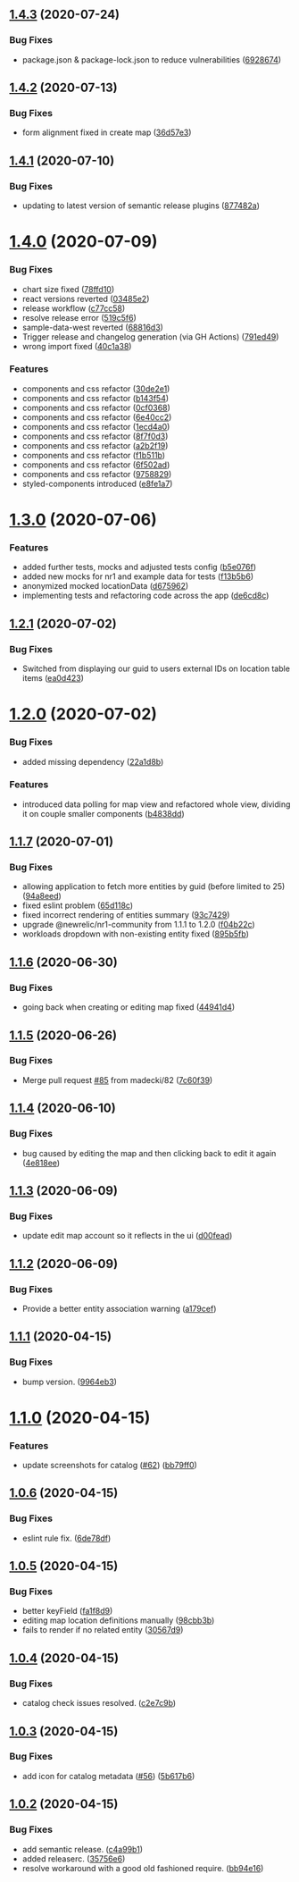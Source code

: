 ## [1.4.3](https://github.com/newrelic/nr1-workload-geoops/compare/v1.4.2...v1.4.3) (2020-07-24)


### Bug Fixes

* package.json & package-lock.json to reduce vulnerabilities ([6928674](https://github.com/newrelic/nr1-workload-geoops/commit/6928674d49a76fbdf3ff768d2e22447704c2967d))

## [1.4.2](https://github.com/newrelic/nr1-workload-geoops/compare/v1.4.1...v1.4.2) (2020-07-13)


### Bug Fixes

* form alignment fixed in create map ([36d57e3](https://github.com/newrelic/nr1-workload-geoops/commit/36d57e35a284d2bd0c51d6ad1ec90df6081fede6))

## [1.4.1](https://github.com/newrelic/nr1-workload-geoops/compare/v1.4.0...v1.4.1) (2020-07-10)


### Bug Fixes

* updating to latest version of semantic release plugins ([877482a](https://github.com/newrelic/nr1-workload-geoops/commit/877482a426bd3e6e83a4ce76c2753ca49e49c957))

# [1.4.0](https://github.com/newrelic/nr1-workload-geoops/compare/v1.3.0...v1.4.0) (2020-07-09)


### Bug Fixes

* chart size fixed ([78ffd10](https://github.com/newrelic/nr1-workload-geoops/commit/78ffd10f675fd498b8b5d4d198159fa1199d21ac))
* react versions reverted ([03485e2](https://github.com/newrelic/nr1-workload-geoops/commit/03485e2290203fb5154aef2ee1563180b74cb9e6))
* release workflow ([c77cc58](https://github.com/newrelic/nr1-workload-geoops/commit/c77cc587e9f4e6f16497526f9c635954e014c42d))
* resolve release error ([519c5f6](https://github.com/newrelic/nr1-workload-geoops/commit/519c5f680eddd617d8a477c6c935ed98aab62bbf))
* sample-data-west reverted ([68816d3](https://github.com/newrelic/nr1-workload-geoops/commit/68816d32e0937d2f1c1fa7fb45d39208393da9d4))
* Trigger release and changelog generation (via GH Actions) ([791ed49](https://github.com/newrelic/nr1-workload-geoops/commit/791ed4993b4df4215125407dadb42ecf0a1f6ee0))
* wrong import fixed ([40c1a38](https://github.com/newrelic/nr1-workload-geoops/commit/40c1a38c43310d5be2f3f50db14169bc07440fcb))


### Features

* components and css refactor ([30de2e1](https://github.com/newrelic/nr1-workload-geoops/commit/30de2e1cebc2bee034e3f56b251d5a6e57db79fc))
* components and css refactor ([b143f54](https://github.com/newrelic/nr1-workload-geoops/commit/b143f54f1afed8378bcf787376de157fb5e15e48))
* components and css refactor ([0cf0368](https://github.com/newrelic/nr1-workload-geoops/commit/0cf036848054096c3c979224fd36410528aa7043))
* components and css refactor ([6e40cc2](https://github.com/newrelic/nr1-workload-geoops/commit/6e40cc217b65bdcc62af47e737645b27933a2b34))
* components and css refactor ([1ecd4a0](https://github.com/newrelic/nr1-workload-geoops/commit/1ecd4a0cd37b5c4b7984137ddd8a842b2d6f207c))
* components and css refactor ([8f7f0d3](https://github.com/newrelic/nr1-workload-geoops/commit/8f7f0d3ab74c4639b81d3bc06b7cd257f19dee54))
* components and css refactor ([a2b2f19](https://github.com/newrelic/nr1-workload-geoops/commit/a2b2f19f7d8181a7c43431e330259fbfc949492d))
* components and css refactor ([f1b511b](https://github.com/newrelic/nr1-workload-geoops/commit/f1b511ba30ab355d49b3795a18e3b9d7447a2947))
* components and css refactor ([6f502ad](https://github.com/newrelic/nr1-workload-geoops/commit/6f502adcb8c0a857099c2421886388b7619911ab))
* components and css refactor ([9758829](https://github.com/newrelic/nr1-workload-geoops/commit/9758829356cb28a17b7d4de0c185248d325e9062))
* styled-components introduced ([e8fe1a7](https://github.com/newrelic/nr1-workload-geoops/commit/e8fe1a7a2a8246bb66c069fcab3d8861296adc82))

# [1.3.0](https://github.com/newrelic/nr1-workload-geoops/compare/v1.2.1...v1.3.0) (2020-07-06)


### Features

* added further tests, mocks and adjusted tests config ([b5e076f](https://github.com/newrelic/nr1-workload-geoops/commit/b5e076f1d84bfce6f686db9696e30351441a0317))
* added new mocks for nr1 and example data for tests ([f13b5b6](https://github.com/newrelic/nr1-workload-geoops/commit/f13b5b6fe617d6075fefa5611b3b8d58ef0f40bd))
* anonymized mocked locationData ([d675962](https://github.com/newrelic/nr1-workload-geoops/commit/d6759626613f3c66abe967a4c40cfaf1f00e4d69))
* implementing tests and refactoring code across the app ([de6cd8c](https://github.com/newrelic/nr1-workload-geoops/commit/de6cd8c721d1d8d14e13cd1d768c0a71a6a40bcb))

## [1.2.1](https://github.com/newrelic/nr1-workload-geoops/compare/v1.2.0...v1.2.1) (2020-07-02)


### Bug Fixes

* Switched from displaying our guid to users external IDs on location table items ([ea0d423](https://github.com/newrelic/nr1-workload-geoops/commit/ea0d4238930df70f55686b738b0caa2c7f568fa8))

# [1.2.0](https://github.com/newrelic/nr1-workload-geoops/compare/v1.1.7...v1.2.0) (2020-07-02)


### Bug Fixes

* added missing dependency ([22a1d8b](https://github.com/newrelic/nr1-workload-geoops/commit/22a1d8b32a4711886048c2b0182cb4cedc8143ba))


### Features

* introduced data polling for map view and refactored whole view, dividing it on couple smaller components ([b4838dd](https://github.com/newrelic/nr1-workload-geoops/commit/b4838dd0c9530c2006709fa42df25e73960334c0))

## [1.1.7](https://github.com/newrelic/nr1-workload-geoops/compare/v1.1.6...v1.1.7) (2020-07-01)


### Bug Fixes

* allowing application to fetch more entities by guid (before limited to 25) ([94a8eed](https://github.com/newrelic/nr1-workload-geoops/commit/94a8eed6090f6fb6e7dc4b95499d84143c239b24))
* fixed eslint problem ([65d118c](https://github.com/newrelic/nr1-workload-geoops/commit/65d118c947f2755928f52decf7542ad8cc110ae3))
* fixed incorrect rendering of entities summary ([93c7429](https://github.com/newrelic/nr1-workload-geoops/commit/93c74293af3e4a4339c2f233ad94fcc82a2e6efa))
* upgrade @newrelic/nr1-community from 1.1.1 to 1.2.0 ([f04b22c](https://github.com/newrelic/nr1-workload-geoops/commit/f04b22c9d0d1e4bb605b24ff606ec7e78bf66a23))
* workloads dropdown with non-existing entity fixed ([895b5fb](https://github.com/newrelic/nr1-workload-geoops/commit/895b5fbe1c689a92b8202c012c92453aaf589bad))

## [1.1.6](https://github.com/newrelic/nr1-workload-geoops/compare/v1.1.5...v1.1.6) (2020-06-30)


### Bug Fixes

* going back when creating or editing map fixed ([44941d4](https://github.com/newrelic/nr1-workload-geoops/commit/44941d4fb00695a815ea5714c8c93cb9137db671))

## [1.1.5](https://github.com/newrelic/nr1-workload-geoops/compare/v1.1.4...v1.1.5) (2020-06-26)


### Bug Fixes

* Merge pull request [#85](https://github.com/newrelic/nr1-workload-geoops/issues/85) from madecki/82 ([7c60f39](https://github.com/newrelic/nr1-workload-geoops/commit/7c60f399bbab4472172dcf2eb4029e1e13d9938a))

## [1.1.4](https://github.com/newrelic/nr1-workload-geoops/compare/v1.1.3...v1.1.4) (2020-06-10)


### Bug Fixes

* bug caused by editing the map and then clicking back to edit it again ([4e818ee](https://github.com/newrelic/nr1-workload-geoops/commit/4e818eec2c8469f78c9a7761a0a9cc2126bf5a9b))

## [1.1.3](https://github.com/newrelic/nr1-workload-geoops/compare/v1.1.2...v1.1.3) (2020-06-09)


### Bug Fixes

* update edit map account so it reflects in the ui ([d00fead](https://github.com/newrelic/nr1-workload-geoops/commit/d00fead6dea5cf123496477ce90fe335efd5ce65))

## [1.1.2](https://github.com/newrelic/nr1-workload-geoops/compare/v1.1.1...v1.1.2) (2020-06-09)


### Bug Fixes

* Provide a better entity association warning ([a179cef](https://github.com/newrelic/nr1-workload-geoops/commit/a179cef66d0a5941c635b4c12ece9bfe7ecbd642))

## [1.1.1](https://github.com/newrelic/nr1-workload-geoops/compare/v1.1.0...v1.1.1) (2020-04-15)


### Bug Fixes

* bump version. ([9964eb3](https://github.com/newrelic/nr1-workload-geoops/commit/9964eb3a0bee5640e040312c4d15957fb2e228f4))

# [1.1.0](https://github.com/newrelic/nr1-workload-geoops/compare/v1.0.6...v1.1.0) (2020-04-15)


### Features

* update screenshots for catalog ([#62](https://github.com/newrelic/nr1-workload-geoops/issues/62)) ([bb79ff0](https://github.com/newrelic/nr1-workload-geoops/commit/bb79ff09bec756db1b38dde99a68c1787ab6a70c))

## [1.0.6](https://github.com/newrelic/nr1-workload-geoops/compare/v1.0.5...v1.0.6) (2020-04-15)


### Bug Fixes

* eslint rule fix. ([6de78df](https://github.com/newrelic/nr1-workload-geoops/commit/6de78df401422107d0f0e8af0b081a3eda696068))

## [1.0.5](https://github.com/newrelic/nr1-workload-geoops/compare/v1.0.4...v1.0.5) (2020-04-15)


### Bug Fixes

* better keyField ([fa1f8d9](https://github.com/newrelic/nr1-workload-geoops/commit/fa1f8d9be06b3cdecf594a7b80424e7cef552c2d))
* editing map location definitions manually ([98cbb3b](https://github.com/newrelic/nr1-workload-geoops/commit/98cbb3bc8e50c712e57bbb5b7dffa7e37eab72f7))
* fails to render if no related entity ([30567d9](https://github.com/newrelic/nr1-workload-geoops/commit/30567d924de79ce48f9abd7e439e0c9daf1dd98f))

## [1.0.4](https://github.com/newrelic/nr1-workload-geoops/compare/v1.0.3...v1.0.4) (2020-04-15)


### Bug Fixes

* catalog check issues resolved. ([c2e7c9b](https://github.com/newrelic/nr1-workload-geoops/commit/c2e7c9b0d9b1ebbfadb5f5a8b9ff560091ad5dbc))

## [1.0.3](https://github.com/newrelic/nr1-workload-geoops/compare/v1.0.2...v1.0.3) (2020-04-15)


### Bug Fixes

* add icon for catalog metadata ([#56](https://github.com/newrelic/nr1-workload-geoops/issues/56)) ([5b617b6](https://github.com/newrelic/nr1-workload-geoops/commit/5b617b626299a66d323689a9890cc88e48a80c82))

## [1.0.2](https://github.com/newrelic/nr1-workload-geoops/compare/v1.0.1...v1.0.2) (2020-04-15)


### Bug Fixes

* add semantic release. ([c4a99b1](https://github.com/newrelic/nr1-workload-geoops/commit/c4a99b1ed5f5988d10e29e4785ab20fef199d406))
* added releaserc. ([35756e6](https://github.com/newrelic/nr1-workload-geoops/commit/35756e68e182a75e3e650e3fa24e4c13749409f9))
* resolve workaround with a good old fashioned require. ([bb94e16](https://github.com/newrelic/nr1-workload-geoops/commit/bb94e164d4cf6ed54607815da9131782ba71b110))
